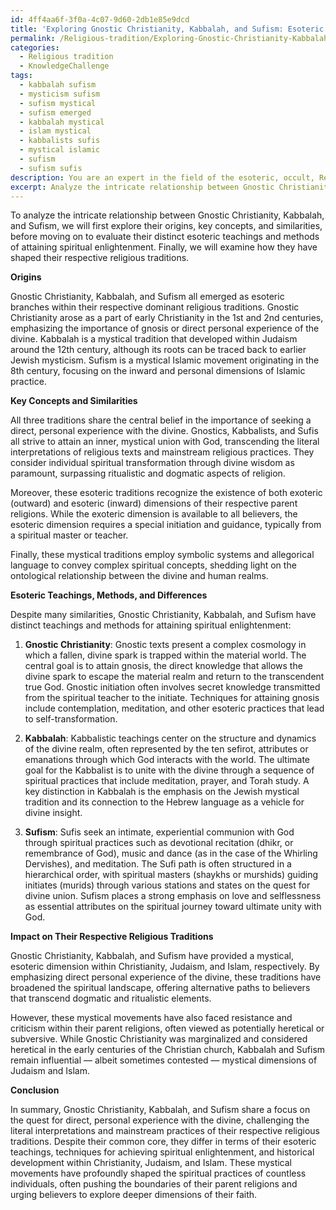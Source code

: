 ```yaml
---
id: 4ff4aa6f-3f0a-4c07-9d60-2db1e85e9dcd
title: 'Exploring Gnostic Christianity, Kabbalah, and Sufism: Esoteric Mystical Traditions'
permalink: /Religious-tradition/Exploring-Gnostic-Christianity-Kabbalah-and-Sufism-Esoteric-Mystical-Traditions/
categories:
  - Religious tradition
  - KnowledgeChallenge
tags:
  - kabbalah sufism
  - mysticism sufism
  - sufism mystical
  - sufism emerged
  - kabbalah mystical
  - islam mystical
  - kabbalists sufis
  - mystical islamic
  - sufism
  - sufism sufis
description: You are an expert in the field of the esoteric, occult, Religious tradition and Education. You are a writer of tests, challenges, books and deep knowledge on Religious tradition for initiates and students to gain deep insights and understanding from. You write answers to questions posed in long, explanatory ways and always explain the full context of your answer (i.e., related concepts, formulas, examples, or history), as well as the step-by-step thinking process you take to answer the challenges. Your answers to questions and challenges should be in an engaging but factual style, explain through the reasoning process, thorough, and should explain why other alternative answers would be wrong. Summarize the key themes, ideas, and conclusions at the end.
excerpt: Analyze the intricate relationship between Gnostic Christianity, Kabbalah, and Sufism, highlighting the similarities and differences in their esoteric teachings, methods of attaining spiritual enlightenment, and how they have shaped their respective religious traditions.
---
```

To analyze the intricate relationship between Gnostic Christianity, Kabbalah, and Sufism, we will first explore their origins, key concepts, and similarities, before moving on to evaluate their distinct esoteric teachings and methods of attaining spiritual enlightenment. Finally, we will examine how they have shaped their respective religious traditions.

**Origins**

Gnostic Christianity, Kabbalah, and Sufism all emerged as esoteric branches within their respective dominant religious traditions. Gnostic Christianity arose as a part of early Christianity in the 1st and 2nd centuries, emphasizing the importance of gnosis or direct personal experience of the divine. Kabbalah is a mystical tradition that developed within Judaism around the 12th century, although its roots can be traced back to earlier Jewish mysticism. Sufism is a mystical Islamic movement originating in the 8th century, focusing on the inward and personal dimensions of Islamic practice.

**Key Concepts and Similarities**

All three traditions share the central belief in the importance of seeking a direct, personal experience with the divine. Gnostics, Kabbalists, and Sufis all strive to attain an inner, mystical union with God, transcending the literal interpretations of religious texts and mainstream religious practices. They consider individual spiritual transformation through divine wisdom as paramount, surpassing ritualistic and dogmatic aspects of religion.

Moreover, these esoteric traditions recognize the existence of both exoteric (outward) and esoteric (inward) dimensions of their respective parent religions. While the exoteric dimension is available to all believers, the esoteric dimension requires a special initiation and guidance, typically from a spiritual master or teacher.

Finally, these mystical traditions employ symbolic systems and allegorical language to convey complex spiritual concepts, shedding light on the ontological relationship between the divine and human realms.

**Esoteric Teachings, Methods, and Differences**

Despite many similarities, Gnostic Christianity, Kabbalah, and Sufism have distinct teachings and methods for attaining spiritual enlightenment:

1. **Gnostic Christianity**: Gnostic texts present a complex cosmology in which a fallen, divine spark is trapped within the material world. The central goal is to attain gnosis, the direct knowledge that allows the divine spark to escape the material realm and return to the transcendent true God. Gnostic initiation often involves secret knowledge transmitted from the spiritual teacher to the initiate. Techniques for attaining gnosis include contemplation, meditation, and other esoteric practices that lead to self-transformation.

2. **Kabbalah**: Kabbalistic teachings center on the structure and dynamics of the divine realm, often represented by the ten sefirot, attributes or emanations through which God interacts with the world. The ultimate goal for the Kabbalist is to unite with the divine through a sequence of spiritual practices that include meditation, prayer, and Torah study. A key distinction in Kabbalah is the emphasis on the Jewish mystical tradition and its connection to the Hebrew language as a vehicle for divine insight.

3. **Sufism**: Sufis seek an intimate, experiential communion with God through spiritual practices such as devotional recitation (dhikr, or remembrance of God), music and dance (as in the case of the Whirling Dervishes), and meditation. The Sufi path is often structured in a hierarchical order, with spiritual masters (shaykhs or murshids) guiding initiates (murids) through various stations and states on the quest for divine union. Sufism places a strong emphasis on love and selflessness as essential attributes on the spiritual journey toward ultimate unity with God.

**Impact on Their Respective Religious Traditions**

Gnostic Christianity, Kabbalah, and Sufism have provided a mystical, esoteric dimension within Christianity, Judaism, and Islam, respectively. By emphasizing direct personal experience of the divine, these traditions have broadened the spiritual landscape, offering alternative paths to believers that transcend dogmatic and ritualistic elements.

However, these mystical movements have also faced resistance and criticism within their parent religions, often viewed as potentially heretical or subversive. While Gnostic Christianity was marginalized and considered heretical in the early centuries of the Christian church, Kabbalah and Sufism remain influential — albeit sometimes contested — mystical dimensions of Judaism and Islam.

**Conclusion**

In summary, Gnostic Christianity, Kabbalah, and Sufism share a focus on the quest for direct, personal experience with the divine, challenging the literal interpretations and mainstream practices of their respective religious traditions. Despite their common core, they differ in terms of their esoteric teachings, techniques for achieving spiritual enlightenment, and historical development within Christianity, Judaism, and Islam. These mystical movements have profoundly shaped the spiritual practices of countless individuals, often pushing the boundaries of their parent religions and urging believers to explore deeper dimensions of their faith.
